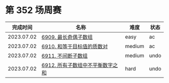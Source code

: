 # 第 352 场周赛

**完成时间**|**名称**|**难度**|**状态**
------------|--------|--------|--------
2023.07.02|[6909. 最长奇偶子数组](./6909.%20最长奇偶子数组)|easy|ac
2023.07.02|[6910. 和等于目标值的质数对](./6910.%20和等于目标值的质数对)|medium|ac
2023.07.02|[6911. 不间断子数组](./6911.%20不间断子数组)|medium|undo
2023.07.02|[6912. 所有子数组中不平衡数字之和](./6912.%20所有子数组中不平衡数字之和)|hard|undo
